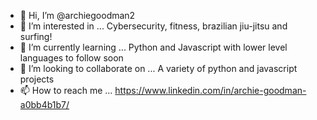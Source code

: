 - 👋 Hi, I’m @archiegoodman2
- 👀 I’m interested in ... Cybersecurity, fitness, brazilian jiu-jitsu and surfing!
- 🌱 I’m currently learning ... Python and Javascript with lower level languages to follow soon
- 💞️ I’m looking to collaborate on ... A variety of python and javascript projects
- 📫 How to reach me ... https://www.linkedin.com/in/archie-goodman-a0bb4b1b7/ 

<!---
archiegoodman2/archiegoodman2 is a ✨ special ✨ repository because its `README.md` (this file) appears on your GitHub profile.
You can click the Preview link to take a look at your changes.
--->


